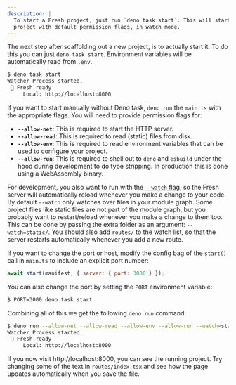 ```yaml
---
description: |
  To start a Fresh project, just run `deno task start`. This will start the
  project with default permission flags, in watch mode.
---
```


The next step after scaffolding out a new project, is to actually start it. To
do this you can just `deno task start`. Environment variables will be
automatically read from `.env`.

```sh Terminal
$ deno task start
Watcher Process started.
 🍋 Fresh ready
     Local: http://localhost:8000
```

If you want to start manually without Deno task, `deno run` the `main.ts` with
the appropriate flags. You will need to provide permission flags for:

- **`--allow-net`**: This is required to start the HTTP server.
- **`--allow-read`**: This is required to read (static) files from disk.
- **`--allow-env`**: This is required to read environment variables that can be
  used to configure your project.
- **`--allow-run`**: This is required to shell out to `deno` and `esbuild` under
  the hood during development to do type stripping. In production this is done
  using a WebAssembly binary.

For development, you also want to run with the [`--watch` flag][--watch], so the
Fresh server will automatically reload whenever you make a change to your code.
By default `--watch` only watches over files in your module graph. Some project
files like static files are not part of the module graph, but you probably want
to restart/reload whenever you make a change to them too. This can be done by
passing the extra folder as an argument: `--watch=static/`. You should also add
`routes/` to the watch list, so that the server restarts automatically whenever
you add a new route.

If you want to change the port or host, modify the config bag of the `start()`
call in `main.ts` to include an explicit port number:

```js main.ts
await start(manifest, { server: { port: 3000 } });
```

You can also change the port by setting the `PORT` environment variable:

```sh Terminal
$ PORT=3000 deno task start
```

Combining all of this we get the following `deno run` command:

```sh Terminal
$ deno run --allow-net --allow-read --allow-env --allow-run --watch=static/,routes/ main.ts
Watcher Process started.
 🍋 Fresh ready
     Local: http://localhost:8000
```

If you now visit http://localhost:8000, you can see the running project. Try
changing some of the text in `routes/index.tsx` and see how the page updates
automatically when you save the file.

[--watch]: https://deno.land/manual/getting_started/command_line_interface#watch-mode
